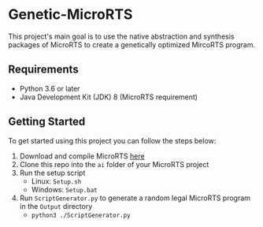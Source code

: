 # Genetic-MicroRTS
This project's main goal is to use the native abstraction and synthesis packages of MicroRTS to create a genetically optimized MircoRTS program.

## Requirements
- Python 3.6 or later
- Java Development Kit (JDK) 8 (MicroRTS requirement)

## Getting Started
To get started using this project you can follow the steps below:
1. Download and compile MicroRTS [here](https://github.com/Farama-Foundation/MicroRTS)
2. Clone this repo into the `ai` folder of your MicroRTS project
3. Run the setup script
    - Linux: `Setup.sh`
    - Windows: `Setup.bat`
4. Run `ScriptGenerator.py` to generate a random legal MicroRTS program in the `Output` directory
    - `python3 ./ScriptGenerator.py`